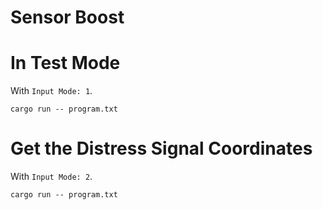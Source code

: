 Sensor Boost
=====

# In Test Mode
With `Input Mode: 1`.
```
cargo run -- program.txt
```

# Get the Distress Signal Coordinates
With `Input Mode: 2`.
```
cargo run -- program.txt
```

